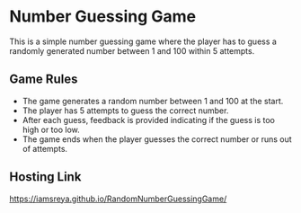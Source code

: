 # Number Guessing Game

This is a simple number guessing game where the player has to guess a randomly generated number between 1 and 100 within 5 attempts.

## Game Rules
- The game generates a random number between 1 and 100 at the start.
- The player has 5 attempts to guess the correct number.
- After each guess, feedback is provided indicating if the guess is too high or too low.
- The game ends when the player guesses the correct number or runs out of attempts.

## Hosting Link
https://iamsreya.github.io/RandomNumberGuessingGame/
